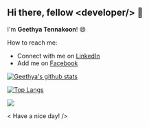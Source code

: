 ## Hi there, fellow <**developer**/> 👋 

I'm **Geethya Tennakoon**!  😄

How to reach me: 
  * Connect with me on [LinkedIn](https://www.linkedin.com/in/geethya95/)
  * Add me on [Facebook](https://www.facebook.com/geethya.tennakoon/)
    
[![Geethya's github stats](https://github-readme-stats.vercel.app/api?username=geethya1995&count_private=true&show_icons=true&theme=algolia&hide=issues&include_all_commits=true)](https://github.com/anuraghazra/github-readme-stats)

[![Top Langs](https://github-readme-stats.vercel.app/api/top-langs/?username=geethya1995&langs_count=10&exclude_repo=E-Tutor)](https://github.com/anuraghazra/github-readme-stats)


![](https://komarev.com/ghpvc/?username=geethya1995)

< Have a nice day! />

<!--
**geethya1995/geethya1995** is a ✨ _special_ ✨ repository because its `README.md` (this file) appears on your GitHub profile.** -->


